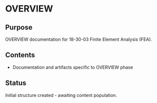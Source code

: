 # OVERVIEW

## Purpose
OVERVIEW documentation for 18-30-03 Finite Element Analysis (FEA).

## Contents
- Documentation and artifacts specific to OVERVIEW phase

## Status
Initial structure created - awaiting content population.

